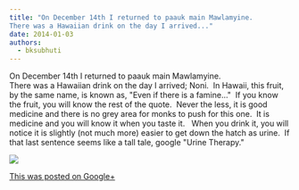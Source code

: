 ```yaml
---
title: "On December 14th I returned to paauk main Mawlamyine.
There was a Hawaiian drink on the day I arrived..."
date: 2014-01-03
authors: 
  - bksubhuti
---
```


On December 14th I returned to paauk main Mawlamyine.  
There was a Hawaiian drink on the day I arrived; Noni.  In Hawaii, this fruit, by the same name, is known as, "Even if there is a famine..."  If you know the fruit, you will know the rest of the quote.  Never the less, it is good medicine and there is no grey area for monks to push for this one.  It is medicine and you will know it when you taste it.   When you drink it, you will notice it is slightly (not much more) easier to get down the hatch as urine.  If that last sentence seems like a tall tale, google "Urine Therapy."﻿

![](/images/Noni.webp)

[This was posted on Google+](https://plus.google.com/+BhikkhuSubhuti/posts/cnPvb2NPqjk)